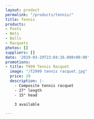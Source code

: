 ```yaml
---
layout: product
permalink: "/products/tennis/"
title: Tennis
products:
- Posts
- Nets
- Balls
- Racquets
photos: []
suppliers: []
date: '2019-03-29T23:04:26.000+00:00'
promotions:
- title: T999 Tennis Racquet
  image: "/T2999 tennis racquet.jpg"
  price: 29
  description: |-
    - Composite tennis racquet
    - 27" length
    - 15" head

    3 available

---
```

